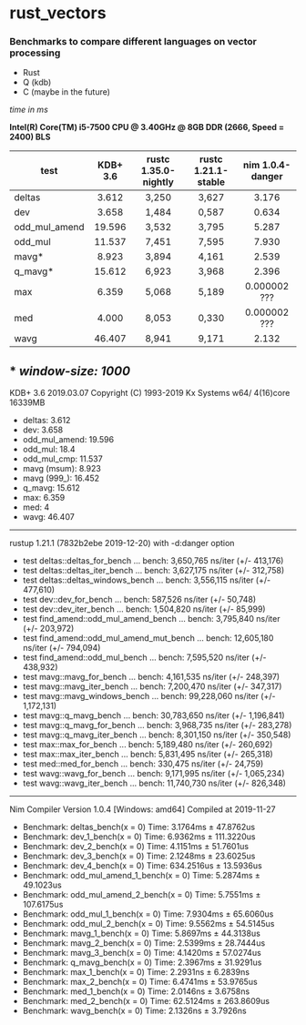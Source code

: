 # rust_vectors
### Benchmarks to compare different languages on vector processing
- Rust
- Q (kdb)
- C (maybe in the future)

_time in ms_

**Intel(R) Core(TM) i5-7500 CPU @ 3.40GHz @ 8GB DDR (2666, Speed = 2400) BLS**

|test           | KDB+ 3.6  | rustc 1.35.0-nightly | rustc 1.21.1-stable | nim 1.0.4-danger |
|---------------|:---------:|:--------------------:|:-------------------:|:----------------:|
| deltas        | 3.612     | 3,250                | 3,627               | 3.176            |
| dev           | 3.658     | 1,484                | 0,587               | 0.634            |
| odd_mul_amend | 19.596    | 3,532                | 3,795               | 5.287            |
| odd_mul       | 11.537    | 7,451                | 7,595               | 7.930            |
| mavg*         | 8.923     | 3,894                | 4,161               | 2.539            |
| q_mavg*       | 15.612    | 6,923                | 3,968               | 2.396            |
| max           | 6.359     | 5,068                | 5,189               | 0.000002 ???     |
| med           | 4.000     | 8,053                | 0,330               | 0.000002 ???     |
| wavg          | 46.407    | 8,941                | 9,171               | 2.132            |

\* _window-size: 1000_
---
KDB+ 3.6 2019.03.07 Copyright (C) 1993-2019 Kx Systems w64/ 4(16)core 16339MB
- deltas: 3.612
- dev: 3.658
- odd_mul_amend: 19.596
- odd_mul: 18.4
- odd_mul_cmp: 11.537
- mavg (msum): 8.923
- mavg (999_): 16.452
- q_mavg: 15.612
- max: 6.359
- med: 4
- wavg: 46.407

---
rustup 1.21.1 (7832b2ebe 2019-12-20) with -d:danger option
- test deltas::deltas_for_bench            ... bench:   3,650,765 ns/iter (+/- 413,176)
- test deltas::deltas_iter_bench           ... bench:   3,627,175 ns/iter (+/- 312,758)
- test deltas::deltas_windows_bench        ... bench:   3,556,115 ns/iter (+/- 477,610)
- test dev::dev_for_bench                  ... bench:     587,526 ns/iter (+/- 50,748)
- test dev::dev_iter_bench                 ... bench:   1,504,820 ns/iter (+/- 85,999)
- test find_amend::odd_mul_amend_bench     ... bench:   3,795,840 ns/iter (+/- 203,972)
- test find_amend::odd_mul_amend_mut_bench ... bench:  12,605,180 ns/iter (+/- 794,094)
- test find_amend::odd_mul_bench           ... bench:   7,595,520 ns/iter (+/- 438,932)
- test mavg::mavg_for_bench                ... bench:   4,161,535 ns/iter (+/- 248,397)
- test mavg::mavg_iter_bench               ... bench:   7,200,470 ns/iter (+/- 347,317)
- test mavg::mavg_windows_bench            ... bench:  99,228,060 ns/iter (+/- 1,172,131)
- test mavg::q_mavg_bench                  ... bench:  30,783,650 ns/iter (+/- 1,196,841)
- test mavg::q_mavg_for_bench              ... bench:   3,968,735 ns/iter (+/- 283,278)
- test mavg::q_mavg_iter_bench             ... bench:   8,301,150 ns/iter (+/- 350,548)
- test max::max_for_bench                  ... bench:   5,189,480 ns/iter (+/- 260,692)
- test max::max_iter_bench                 ... bench:   5,831,495 ns/iter (+/- 265,318)
- test med::med_for_bench                  ... bench:     330,475 ns/iter (+/- 24,759)
- test wavg::wavg_for_bench                ... bench:   9,171,995 ns/iter (+/- 1,065,234)
- test wavg::wavg_iter_bench               ... bench:  11,740,730 ns/iter (+/- 826,348)

---
Nim Compiler Version 1.0.4 [Windows: amd64] Compiled at 2019-11-27
- Benchmark: deltas_bench(x = 0) Time: 3.1764ms ± 47.8762us
- Benchmark: dev_1_bench(x = 0) Time: 6.9362ms ± 111.3220us
- Benchmark: dev_2_bench(x = 0) Time: 4.1151ms ± 51.7601us
- Benchmark: dev_3_bench(x = 0) Time: 2.1248ms ± 23.6025us
- Benchmark: dev_4_bench(x = 0) Time: 634.2516us ± 13.5936us
- Benchmark: odd_mul_amend_1_bench(x = 0) Time: 5.2874ms ± 49.1023us
- Benchmark: odd_mul_amend_2_bench(x = 0) Time: 5.7551ms ± 107.6175us
- Benchmark: odd_mul_1_bench(x = 0) Time: 7.9304ms ± 65.6060us
- Benchmark: odd_mul_2_bench(x = 0) Time: 9.5562ms ± 54.5145us
- Benchmark: mavg_1_bench(x = 0) Time: 5.8697ms ± 44.3138us
- Benchmark: mavg_2_bench(x = 0) Time: 2.5399ms ± 28.7444us
- Benchmark: mavg_3_bench(x = 0) Time: 4.1420ms ± 57.0274us
- Benchmark: q_mavg_bench(x = 0) Time: 2.3967ms ± 31.9291us
- Benchmark: max_1_bench(x = 0) Time: 2.2931ns ± 6.2839ns
- Benchmark: max_2_bench(x = 0) Time: 6.4741ms ± 53.9765us
- Benchmark: med_1_bench(x = 0) Time: 2.0146ns ± 3.6758ns
- Benchmark: med_2_bench(x = 0) Time: 62.5124ms ± 263.8609us
- Benchmark: wavg_bench(x = 0) Time: 2.1326ns ± 3.7926ns


